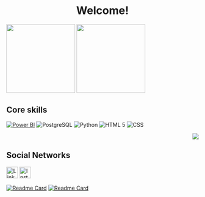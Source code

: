 <h1 align="center">Welcome!</h1>


<div>
<img height="180em" src="https://github-readme-stats.vercel.app/api?username=f-campos&show_icons=true&theme=tokyonight&include_all_commits=true&count_private=true"/>
<img height="180em" src="https://github-readme-stats.vercel.app/api/top-langs/?username=f-campos&layout=compact&langs_count=16&theme=tokyonight"/>
</div>


## Core skills
[![Power BI](https://img.shields.io/badge/PowerBI-F2C811?style=for-the-badge&logo=Power%20BI&logoColor=white)](https://dashboards.digital/p/fabianoferrazpbi) ![PostgreSQL](https://img.shields.io/badge/PostgreSQL-316192?style=for-the-badge&logo=postgresql&logoColor=white) ![Python](https://img.shields.io/badge/Python-FFD43B?style=for-the-badge&logo=python&logoColor=blue) ![HTML 5](https://img.shields.io/badge/HTML5-E34F26?style=for-the-badge&logo=html5&logoColor=white) ![CSS](https://img.shields.io/badge/CSS-239120?&style=for-the-badge&logo=css3&logoColor=white)<p align="right"><img alingn="center" src="https://profile-counter.glitch.me/F-Campos/count.svg" /></p>

## Social Networks
[<img src='https://img.shields.io/badge/LinkedIn-0077B5?style=for-the-badge&logo=linkedin&logoColor=white' alt='Linkedin' height='30'>](https://www.linkedin.com/in/fabianodecamposferraz/) [<img src='https://img.shields.io/badge/Instagram-E4405F?style=for-the-badge&logo=instagram&logoColor=white' alt='Instagram' height='30'>](https://www.instagram.com/fabianoferrazz/)



[![Readme Card](https://github-readme-stats.vercel.app/api/pin/?username=f-campos&repo=Dashboards-PowerBI&theme=tokyonight)](https://github.com/F-Campos/Dashboards-PowerBI) [![Readme Card](https://github-readme-stats.vercel.app/api/pin/?username=f-campos&repo=Do-Zero-ao-Data-Science&theme=tokyonight)](https://github.com/f-campos/Do-Zero-ao-Data-Science)
